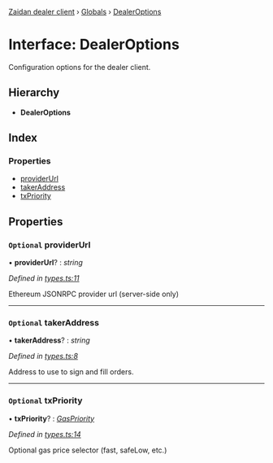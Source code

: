 [Zaidan dealer client](../README.md) › [Globals](../globals.md) › [DealerOptions](dealeroptions.md)

# Interface: DealerOptions

Configuration options for the dealer client.

## Hierarchy

* **DealerOptions**

## Index

### Properties

* [providerUrl](dealeroptions.md#optional-providerurl)
* [takerAddress](dealeroptions.md#optional-takeraddress)
* [txPriority](dealeroptions.md#optional-txpriority)

## Properties

### `Optional` providerUrl

• **providerUrl**? : *string*

*Defined in [types.ts:11](https://github.com/ParadigmFoundation/zaidan-dealer-client/blob/5dcfd78/src/types.ts#L11)*

Ethereum JSONRPC provider url (server-side only)

___

### `Optional` takerAddress

• **takerAddress**? : *string*

*Defined in [types.ts:8](https://github.com/ParadigmFoundation/zaidan-dealer-client/blob/5dcfd78/src/types.ts#L8)*

Address to use to sign and fill orders.

___

### `Optional` txPriority

• **txPriority**? : *[GasPriority](../globals.md#gaspriority)*

*Defined in [types.ts:14](https://github.com/ParadigmFoundation/zaidan-dealer-client/blob/5dcfd78/src/types.ts#L14)*

Optional gas price selector (fast, safeLow, etc.)
